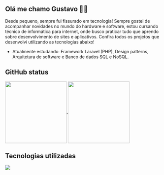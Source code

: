## Olá me chamo Gustavo ✋🏼
Desde pequeno, sempre fui fissurado em tecnologia! Sempre gostei de acompanhar novidades no mundo do hardware e software, estou cursando técnico de informática para internet, onde busco praticar tudo que aprendo sobre desenvolvimento de sites e aplicativos. Confira todos os projetos que desenvolvi utilizando as tecnologias abaixo!

* Atualmente estudando: Framework Laravel (PHP), Design patterns, Arquitetura de software e Banco de dados SQL e NoSQL.

## GitHub status
<div>
  <a href="https://github.com/anuraghazra/github-readme-stats">
    <img height=200 align="center" src="https://github-readme-stats.vercel.app/api?username=GustavoSachetto" />
  </a>
  <a href="https://github.com/anuraghazra/convoychat">
    <img height=200 align="center" src="https://github-readme-stats.vercel.app/api/top-langs?username=GustavoSachetto&layout=compact&langs_count=8&card_width=320"/>
  </a>
</div>

## Tecnologias utilizadas
<div>
  <a href="https://skillicons.dev">
    <img src="https://skillicons.dev/icons?i=laravel,react,php,js,bootstrap,jquery,mysql,sass,java,vscode,postman,git" />
  </a>
</div>

